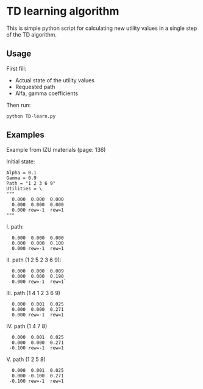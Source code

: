 # TD learning algorithm

This is simple python script for calculating 
new utility values in a single step of the TD algorithm.

## Usage

First fill:
- Actual state of the utility values
- Requested path
- Alfa, gamma coefficients

Then run:

```
python TD-learn.py 
```

## Examples 

Example from IZU materials (page: 136)

Initial state:
```
Alpha = 0.1
Gamma = 0.9
Path = "1 2 3 6 9"
Utilities = \
"""
  0.000  0.000  0.000
  0.000  0.000  0.000
  0.000 rew=-1  rew=1
""" 
```

I. path:
```
  0.000  0.000  0.000
  0.000  0.000  0.100
  0.000 rew=-1  rew=1
```

II. path (1 2 5 2 3 6 9):
```
  0.000  0.000  0.009
  0.000  0.000  0.190
  0.000 rew=-1  rew=1`
```

III. path (1 4 1 2 3 6 9)
```
  0.000  0.001  0.025
  0.000  0.000  0.271
  0.000 rew=-1  rew=1
```

IV. path (1 4 7 8)
```
  0.000  0.001  0.025
  0.000  0.000  0.271
 -0.100 rew=-1  rew=1
```

V. path (1 2 5 8)
```
  0.000  0.001  0.025
  0.000 -0.100  0.271
 -0.100 rew=-1  rew=1
```

